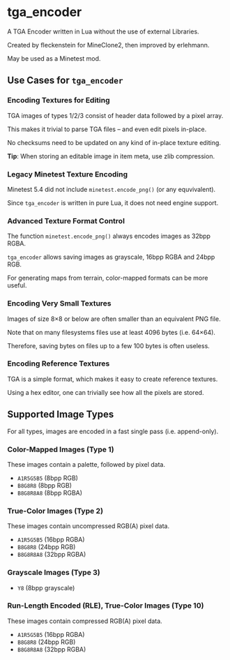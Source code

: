# tga_encoder
A TGA Encoder written in Lua without the use of external Libraries.

Created by fleckenstein for MineClone2, then improved by erlehmann.

May be used as a Minetest mod.

## Use Cases for `tga_encoder`

### Encoding Textures for Editing

TGA images of types 1/2/3 consist of header data followed by a pixel array.

This makes it trivial to parse TGA files – and even edit pixels in-place.

No checksums need to be updated on any kind of in-place texture editing.

**Tip**: When storing an editable image in item meta, use zlib compression.

### Legacy Minetest Texture Encoding

Minetest 5.4 did not include `minetest.encode_png()` (or any equvivalent).

Since `tga_encoder` is written in pure Lua, it does not need engine support.

### Advanced Texture Format Control

The function `minetest.encode_png()` always encodes images as 32bpp RGBA.

`tga_encoder` allows saving images as grayscale, 16bpp RGBA and 24bpp RGB.

For generating maps from terrain, color-mapped formats can be more useful.

### Encoding Very Small Textures

Images of size 8×8 or below are often smaller than an equivalent PNG file.

Note that on many filesystems files use at least 4096 bytes (i.e. 64×64).

Therefore, saving bytes on files up to a few 100 bytes is often useless.

### Encoding Reference Textures

TGA is a simple format, which makes it easy to create reference textures.

Using a hex editor, one can trivially see how all the pixels are stored.

## Supported Image Types

For all types, images are encoded in a fast single pass (i.e. append-only).

### Color-Mapped Images (Type 1)

These images contain a palette, followed by pixel data.

* `A1R5G5B5` (8bpp RGB)
* `B8G8R8` (8bpp RGB)
* `B8G8R8A8` (8bpp RGBA)

### True-Color Images (Type 2)

These images contain uncompressed RGB(A) pixel data.

* `A1R5G5B5` (16bpp RGBA)
* `B8G8R8` (24bpp RGB)
* `B8G8R8A8` (32bpp RGBA)

### Grayscale Images (Type 3)

* `Y8` (8bpp grayscale)

### Run-Length Encoded (RLE), True-Color Images (Type 10)

These images contain compressed RGB(A) pixel data.

* `A1R5G5B5` (16bpp RGBA)
* `B8G8R8` (24bpp RGB)
* `B8G8R8A8` (32bpp RGBA)
